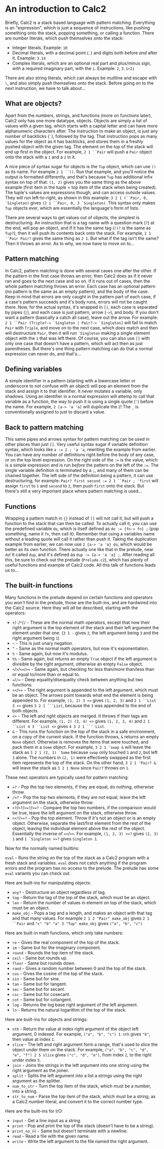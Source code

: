 # An introduction to Calc2

Briefly, Calc2 is a stack based language with pattern matching. Everything is an "expression", which is just a sequence of instructions, like pushing something onto the stack, popping something, or calling a function. There are number literals, which push themselves onto the stack:

* Integer literals. Example: `10`
* Decimal literals, with a decimal point (`.`) and digits both before *and* after it. Example: `3.14`
* Complex literals, which are an optional real part and plus/minus sign, with a required imaginary part, with the `i`. Example: `2`, `3.1+2i`

There are also string literals, which can always be multline and escape with ` \ `, and also simply push themselves onto the stack. Before going on to the next instruction, we have to talk about...

## What are objects?

Apart from the numbers, strings, and functions (more on functions later), Calc2 only has one more datatype, objects. Objects are simply a list of values with a given tag, which starts with a capital letter and can have more alphanumeric characters after. The instruction to make an object, is just any number of backticks (`` ` ``), followed by the tag. That instruction pops as many values for the object as it has backticks, and stores them in a freshly pushed object with the given tag. The element on the top of the stack will end up first in the object. For example, `2 1 ``Pair` will push a `Pair` object onto the stack with a `1` and a `2` in it.

A nice piece of syntax sugar for objects is the `Tup` object, which can use `()` as its name. For example `2 1 ``()`. Run that example, and you'll notice the output is formatted differently, and that's because `Tup` has additional infix syntax on top of that: `(1, 2)` gives you the same thing as the above example (first item in the tuple = top item of the stack when being created). The tuple's values are expressions though, and can access outside values. They will run left-to-right, as shown in this example: ```3 2 1 (``Pair, 0, `Singleton)``` gives ```(2 1 ``Pair, 0, 3 `Singleton)```. This syntax only makes `Tup` objects ever, which are essentially the language's form of lists.

There are several ways to get values out of objects, the simplest is destructuring. An instruction that is a tag name with a question mark (`?`) at the end, will pop an object, and if it has the same tag (`()?` is the same as `Tup?`), then it will push its contents back onto the stack. For example, `2 1 ``Pair Pair?` gives the same thing as `2 1`. But what if the tag isn't the same? Then it throws an error. As to why, we now have to move on to...

## Pattern matching

In Calc2, pattern matching is done with several cases one after the other. If the pattern in the first case throws an error, then Calc2 does as if it never ran and goes to the next case and so on. If it runs out of cases, then the whole pattern matching throws an error. Each case has an optional pattern (no pattern is the same as an empty pattern), and the body of the case. Keep in mind that errors are only caught in the pattern part of each case, if a case's pattern succeeds and it's body runs, errors will not be caught there. Now, for the actual syntax, it's wrapped in `[]`, each case is separated by pipes (`|`), and each case is just pattern, arrow (`->`), and body. If you don't want a pattern (basically a catch all case), leave out the arrow. For example: ```2 1 ``Pair [Triple?-> `Singleton | Pair?-> `Singleton]``` will fail to match `Pair` with `Triple`, and move on to the next case, which *does* match and then will destructure `Pair`, then it will run `` `Singleton `` making a single element object with the `1` that was left there. Of course, you can also use `[]` with only one case that doesn't have a pattern, which will act then as just parentheses. But there's one thing pattern matching can do that a normal expression can never do, and that's...

## Defining variables

A simple identifier in a pattern (starting with a lowercase letter or underscore to not confuse with an object) will pop an element from the stack and assign it to that identifier. It never mutates a variable, only shadows. Using an identifier in a normal expression will attemp to call that variable as a function, the way to push it is using a single quote (`'`) before the name. For example, `2 [a-> 'a 'a]` will duplicate the `2`! The `_` is conventionally assigned to just to discard a value.

## Back to pattern matching

This same pipes and arrows syntax for pattern matching can be used in other places than just `[]`. Very useful syntax sugar if variable definition syntax, which looks like `a := 2 ; 'a 'a`, rewriting the example from earlier. You can have any number of definitions right before the body of any case, or on the top level expression. On the right side of the `:=` is the value, which is a simple expression and is run *before* the pattern on the left of the `:=`. The single variable definition is terminated by a `;`, and many of them can be chained together. The left side of the definition being a pattern, it can use destructuring, for example: `Pair? first second := 2 1 ``Pair ; 'first` will assign `first` to `1` and `second` to `2`, then push `first` onto the stack. But there's still a very important place where pattern matching is used...

## Functions

Wrapping a pattern match in `{}` instead of `[]` will not call it, but will push a function to the stack that can then be called. To actually call it, you can use the predefined variable `do`, which is itself defined as `do := {fn-> fn} ;` (pop something, name it `fn`, then call it). Remember that using a variables name without a leading quote will call it rather than push it. Taking the duplication example from earlier, we can now use `2 {a-> 'a 'a} do`, which would be better as its own function. There actually one like that in the prelude, near `do`! It called `dup`, and it's defined as `dup := {a-> 'a 'a} ;`. After reading all this, be sure to check out the prelude (`Prelude.c2`), which has plenty of useful functions and example of Calc2 code. All this talk of functions leads us to...

## The built-in functions

Many functions in the prelude depend on certain functions and operators you *won't* find in the prelude, those are the built-ins, and are hardwired into the Calc2 source. Here they will *all* be described, starting with the operators:

* `+`/`-`/`*`/`/` - These are the normal math operators, except that now their right argument is the top element of the stack and their left argument the element under that one. (`3 1 -` gives `2`, the left argument being `3` and the right argument being `1`)
* `~` - This is just unary negation.
* `^` - Same as the normal math operators, but now it's exponentiation.
* `%` - Same again, but now it's modulus.
* `%%` - Same again, but returns an empty `True` object if the left argument is divisible by the right argument, otherwise an empty `False` object.
* `<`/`>`/`<=`/`>=` - Same again, but checking for less than/more than/less than or equal to/more than or equal to.
* `=`/`/=` - Deep equality/disequality check between anything but two functions.
* `<<`/`>>` - The right argument is appended to the left argument, which must be an object. The arrows point towards what end the element is being appended to. For example, `(1, 2) 3 <<` gives `(1, 2, 3)` and `2 1 ``List 3 <<` gives `3 2 1 ```List`, because the `3` was appended to the end of both objects.
* `<>` - The left and right objects are merged. It throws if their tags are different. For example, `(1, 2) (3, 4) <>` gives `(1, 2, 3, 4)` and `2 1 ``List 4 3 ``List <>` gives `4 3 2 1 ````List`.
* `&` - This runs the function on the top of the stack in a safe environment, on a *copy* of the current stack. If the function throws, `&` returns an empty `None` object. Otherwise is removes the items that were touched, and pack them in a `Some` object. For example, `3 2 1 'swap &` will leave the stack as ``3 2 1 (2, 1) `Some`` because `swap` only touched `1` and `2`, but left `3` alone. The numbers in `(2, 1)` were effectively swapped as the first item represents the top of the stack. On the other hand, `3 2 1 'Pair? &` will leave the stack as `3 2 1 None` since `Pair?` throws on `1`.

These next operators are typically used for pattern matching:

* `=?` - Pop the top two elements, if they are equal, do nothing, otherwise throw.
* `/=?` - Pop the top two elements, if they are *not* equal, leave the left argument on the stack, otherwise throw.
* `<?`/`>?`/`<=?`/`>=?` - Compare the top two numbers, if the comparison would be true, leave the left argument on the stack, otherwise throw.
* `<<?`/`>>?` - Pop the top element. Throw if it's not an object or is an empty object. Otherwise, separate the last/first element from the rest of the object, leaving the individual element above the rest of the object. Essentially the inverse of `<<`/`>>`. For example, `(1, 2, 3) >>?` gives `(2, 3) 1` and ``1 `Singleton >>?`` gives `Singleton 1`.

Now for the normally named builtins:

`eval` - Runs the string on the top of the stack as a Calc2 program with a fresh stack and variables. `eval` does not catch anything if the program errors and the program has no access to the prelude. The prelude has some `eval` variants you can check out.

Here are built-ins for manipulating objects:

* `any?` - Destructure an object regardless of tag.
* `tag` - Return the tag of the top of the stack, which must be an object.
* `len` - Return the number of values in element on top of the stack, which must be an object.
* `make_obj` - Pops a tag and a length, and makes an object with that tag and that many values. For example `2 1 2 "Pair" make_obj` gives `2 1 ``Pair` and `"c" "b" "a" 3 "Tup" make_obj` gives `("a", "b", "c")`

Here are built-in math functions, which only take numbers:

* `re` - Gives the real component of the top of the stack.
* `im` - Same but for the imaginary component.
* `round` - Rounds the top item of the stack.
* `ceil` - Same but rounds up.
* `floor` - Same but rounds down.
* `rand` - Gives a random number between 0 and the top of the stack.
* `cos` - Gives the cosine of the top of the stack.
* `sin` - Same but for sine.
* `tan` - Same but for tangent.
* `sec` - Same but for secant.
* `csc` - Same but for cosecant.
* `cot` - Same but for cotangent.
* `log` - Returns the log base right argument of the left argument.
* `ln` - Returns the natural logarithm of the top of the stack.

Here are built-ins for objects and strings:

* `nth` - Return the value at index right argument of the object left argument, 0 indexed. For example, `("a", "b", "c") 1 nth` gives `"b"`, then value at index `1`.
* `slice` - The left and right argument form a range, that's used to slice the object under them on the stack. For example, `("a", "b", "c", "d", "e", "f") 2 5 slice` gives `("c", "d", "e")`, from index `2`, to the right under index `5`.
* `join` - Joins the strings in the left argument into one string using the right argument as the joiner.
* `split` - Splits the left argument into a list a strings using the right argument as the splitter.
* `num_to_str` - Turn the top item of the stack, which must be a number, into a string.
* `str_to_num` - Parse the top item of the stack, which must be a string, as a Calc2 number literal, and convert it to the correct number type.

Here are the built-ins for I/O:

* `input` - Get a line input as a string.
* `print` - Pop and print the top of the stack (doesn't have to be a string).
* `print_no_nl` - Same but doesn't terminate with a newline.
* `read` - Read a file with the given name.
* `write` - Write the left argument to the file named the right argument.